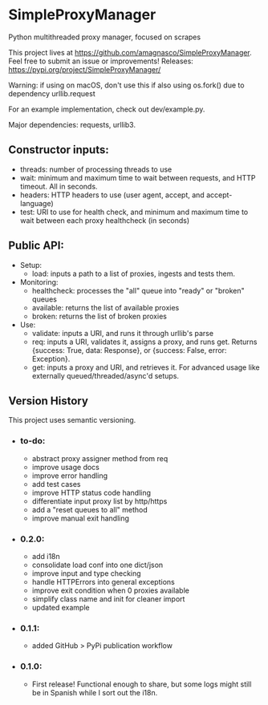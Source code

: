 # SimpleProxyManager
Python multithreaded proxy manager, focused on scrapes

This project lives at https://github.com/amagnasco/SimpleProxyManager. Feel free to submit an issue or improvements!
Releases: https://pypi.org/project/SimpleProxyManager/

Warning: if using on macOS, don't use this if also using os.fork() due to dependency urllib.request

For an example implementation, check out dev/example.py.

Major dependencies: requests, urllib3.

## Constructor inputs:
- threads: number of processing threads to use
- wait: minimum and maximum time to wait between requests, and HTTP timeout. All in seconds.
- headers: HTTP headers to use (user agent, accept, and accept-language)
- test: URI to use for health check, and minimum and maximum time to wait between each proxy healthcheck (in seconds)

## Public API:
- Setup:
    - load: inputs a path to a list of proxies, ingests and tests them.
- Monitoring:
    - healthcheck: processes the "all" queue into "ready" or "broken" queues
    - available: returns the list of available proxies
    - broken: returns the list of broken proxies
- Use:
    - validate: inputs a URI, and runs it through urllib's parse
    - req: inputs a URI, validates it, assigns a proxy, and runs get. Returns {success: True, data: Response}, or {success: False, error: Exception}.
    - get: inputs a proxy and URI, and retrieves it. For advanced usage like externally queued/threaded/async'd setups.

## Version History
This project uses semantic versioning. 
- ### to-do:
    - abstract proxy assigner method from req
    - improve usage docs
    - improve error handling
    - add test cases
    - improve HTTP status code handling
    - differentiate input proxy list by http/https
    - add a "reset queues to all" method
    - improve manual exit handling
- ### 0.2.0:
    - add i18n
    - consolidate load conf into one dict/json
    - improve input and type checking
    - handle HTTPErrors into general exceptions
    - improve exit condition when 0 proxies available
    - simplify class name and init for cleaner import
    - updated example
- ### 0.1.1:
	- added GitHub > PyPi publication workflow
- ### 0.1.0:
    - First release! Functional enough to share, but some logs might still be in Spanish while I sort out the i18n. 
